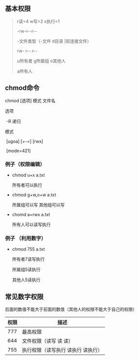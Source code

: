 ## 基本权限

> r读=4 w写=2 x执行=1
>
> -rw-r--r-- 
>
> -文件类型（-文件 d目录 |软连接文件）
>
> rw-							r--						r--
>
> u所有者				g所属组			o其他人
>
> a所有人

## chmod命令

chmod [选项] 模式 文件名

选项

​	-R 递归

模式

​	[ugoa] [+-=] [rwx]

​	[mode=421]

### 例子（权限编辑） 

- chmod u+x a.txt

  所有者可以执行

- chmod g+w,o+w a.txt

  所属组可以写 其他组可以写

- chomd a=rwx a.txt

  所有人可以读写执行

### 例子 （利用数字）

- chmod 755 a.txt

  所有者7读写执行

  所属组5读执行

  其他人5读执行

## 常见数字权限

后面的数值不能大于前面的数值（其他人的权限不能大于自己的权限）

| 权限 | 描述                               |
| ---- | ---------------------------------- |
| 777  | 最高权限                           |
| 644  | 文件权限（读写 读 读）             |
| 755  | 执行权限（读写执行 读执行 读执行） |

 


















